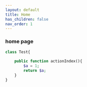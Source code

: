 ```yaml
---
layout: default
title: Home
has_children: false
nav_order: 1
---
```



### home page

```php
class Test{
  
    public function actionIndex(){
        $a = 1;
        return $a;
    }
}
```

